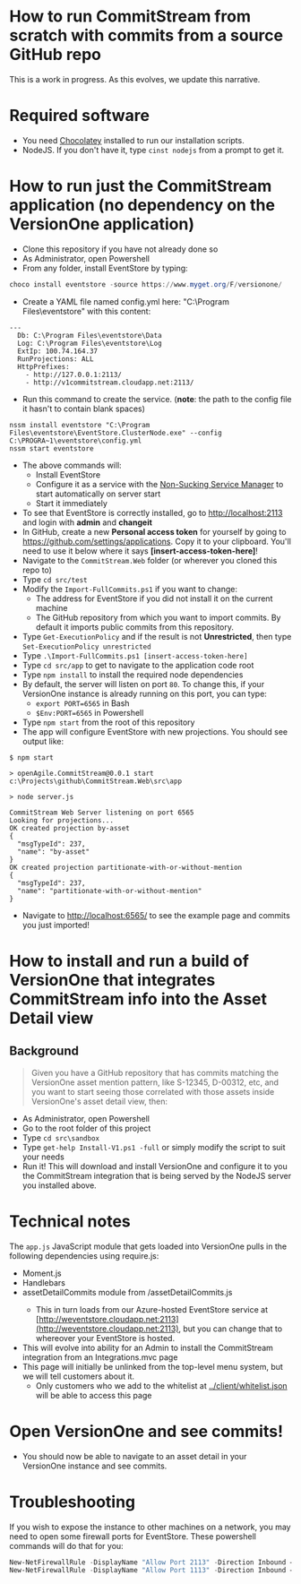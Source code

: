 # How to run CommitStream from scratch with commits from a source GitHub repo

This is a work in progress. As this evolves, we update this narrative.

# Required software

* You need [Chocolatey](http://chocolatey.org/) installed to run our installation scripts.
* NodeJS. If you don't have it, type `cinst nodejs` from a prompt to get it.

# How to run just the CommitStream application (no dependency on the VersionOne application)

* Clone this repository if you have not already done so
* As Administrator, open Powershell
* From any folder, install EventStore by typing:
```powershell
choco install eventstore -source https://www.myget.org/F/versionone/
```
* Create a YAML file named config.yml here: "C:\Program Files\eventstore\" with this content:
```
---
  Db: C:\Program Files\eventstore\Data
  Log: C:\Program Files\eventstore\Log
  ExtIp: 100.74.164.37
  RunProjections: ALL
  HttpPrefixes: 
    - http://127.0.0.1:2113/
    - http://v1commitstream.cloudapp.net:2113/
```
* Run this command to create the service. (**note**: the path to the config file it hasn't to contain blank spaces)
```
nssm install eventstore "C:\Program Files\eventstore\EventStore.ClusterNode.exe" --config C:\PROGRA~1\eventstore\config.yml
nssm start eventstore
```
* The above commands will:
  * Install EventStore
  * Configure it as a service with the [Non-Sucking Service Manager](http://nssm.cc/) to start automatically on server start
  * Start it immediately
* To see that EventStore is correctly installed, go to [http://localhost:2113](http://localhost:2113) and login with **admin** and **changeit**
* In GitHub, create a new **Personal access token** for yourself by going to https://github.com/settings/applications. Copy it to your clipboard. You'll need to use it below where it says **[insert-access-token-here]**!
* Navigate to the `CommitStream.Web` folder (or wherever you cloned this repo to)
* Type `cd src/test`
* Modify the `Import-FullCommits.ps1` if you want to change:
  * The address for EventStore if you did not install it on the current machine
  * The GitHub repository from which you want to import commits. By default it imports public commits from this repository.
* Type `Get-ExecutionPolicy` and if the result is not **Unrestricted**, then type `Set-ExecutionPolicy unrestricted`
* Type `.\Import-FullCommits.ps1 [insert-access-token-here]`
* Type `cd src/app` to get to navigate to the application code root
* Type `npm install` to install the required node dependencies
* By default, the server will listen on port `80`. To change this, if your VersionOne instance is already running on this port, you can type:
  * `export PORT=6565` in Bash
  * `$Env:PORT=6565` in Powershell
* Type `npm start` from the root of this repository
* The app will configure EventStore with new projections. You should see output like:

```
$ npm start

> openAgile.CommitStream@0.0.1 start c:\Projects\github\CommitStream.Web\src\app

> node server.js

CommitStream Web Server listening on port 6565
Looking for projections...
OK created projection by-asset
{
  "msgTypeId": 237,
  "name": "by-asset"
}
OK created projection partitionate-with-or-without-mention
{
  "msgTypeId": 237,
  "name": "partitionate-with-or-without-mention"
}
```
* Navigate to [http://localhost:6565/](http://localhost:6565/) to see the example page and commits you just imported!

# How to install and run a build of VersionOne that integrates CommitStream info into the Asset Detail view

## Background

> Given you have a GitHub repository that has commits matching the VersionOne asset mention pattern, like S-12345, D-00312, etc, and you want to start seeing those correlated with those assets inside VersionOne's asset detail view, then:

* As Administrator, open Powershell
* Go to the root folder of this project
* Type `cd src\sandbox`
* Type `get-help Install-V1.ps1 -full` or simply modify the script to suit your needs
* Run it! This will download and install VersionOne and configure it to you the CommitStream integration that is being served by the NodeJS server you installed above.

# Technical notes 

The `app.js` JavaScript module that gets loaded into VersionOne pulls in the following dependencies using require.js: 
  * Moment.js
  * Handlebars
  * assetDetailCommits module from <nodeServerUrl>/assetDetailCommits.js
    * This in turn loads from our Azure-hosted EventStore service at [http://weventstore.cloudapp.net:2113](http://weventstore.cloudapp.net:2113), but you can change that to whereover your EventStore is hosted.
* This will evolve into ability for an Admin to install the CommitStream integration from an Integrations.mvc page
* This page will initially be unlinked from the top-level menu system, but we will tell customers about it.
  * Only customers who we add to the whitelist at [../client/whitelist.json](../client/whitelist.json) will be able to access this page

# Open VersionOne and see commits!

* You should now be able to navigate to an asset detail in your VersionOne instance and see commits.

# Troubleshooting

If you wish to expose the instance to other machines on a network, you may need to open some firewall ports for EventStore. These powershell commands will do that for you:

```powershell
New-NetFirewallRule -DisplayName "Allow Port 2113" -Direction Inbound –LocalPort 2113 -Protocol TCP -Action Allow
New-NetFirewallRule -DisplayName "Allow Port 1113" -Direction Inbound –LocalPort 1113 -Protocol TCP -Action Allow
```
